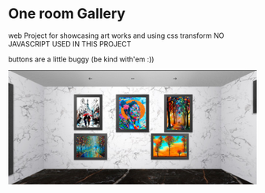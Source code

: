 # One room Gallery
 web Project for showcasing art works and using css transform
 NO JAVASCRIPT USED IN THIS PROJECT

 buttons are a little buggy (be kind with'em :))

![alt text](https://github.com/ArashkKH/One-room-Gallery/blob/main/OneRoomGalley/assets/Screenshot%202022-07-10%20184355.jpg)
